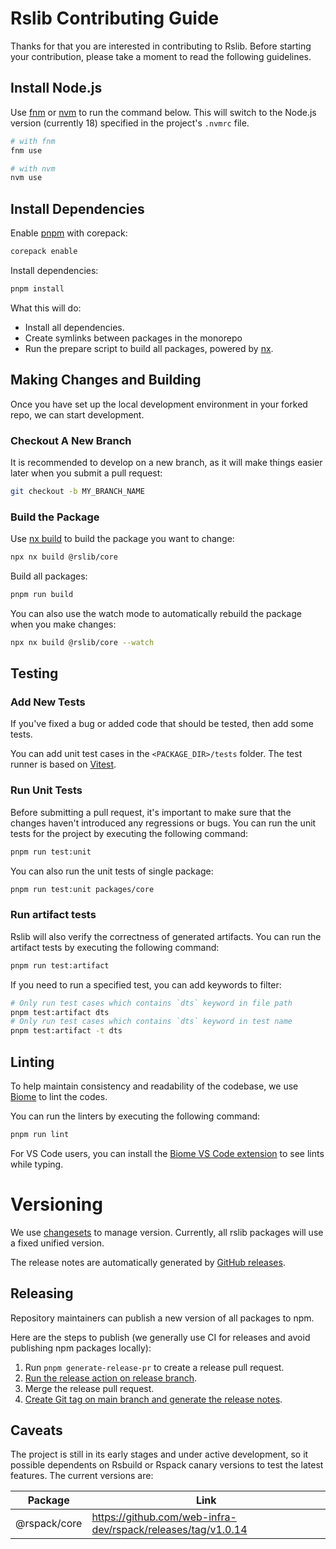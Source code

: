# Rslib Contributing Guide

Thanks for that you are interested in contributing to Rslib. Before starting your contribution, please take a moment to read the following guidelines.

## Install Node.js

Use [fnm](https://github.com/Schniz/fnm) or [nvm](https://github.com/nvm-sh/nvm) to run the command below. This will switch to the Node.js version (currently 18) specified in the project's `.nvmrc` file.

```bash
# with fnm
fnm use

# with nvm
nvm use
```

## Install Dependencies

Enable [pnpm](https://pnpm.io/) with corepack:

```bash
corepack enable
```

Install dependencies:

```bash
pnpm install
```

What this will do:

- Install all dependencies.
- Create symlinks between packages in the monorepo
- Run the prepare script to build all packages, powered by [nx](https://nx.dev/).

## Making Changes and Building

Once you have set up the local development environment in your forked repo, we can start development.

### Checkout A New Branch

It is recommended to develop on a new branch, as it will make things easier later when you submit a pull request:

```sh
git checkout -b MY_BRANCH_NAME
```

### Build the Package

Use [nx build](https://nx.dev/nx-api/nx/documents/run) to build the package you want to change:

```sh
npx nx build @rslib/core
```

Build all packages:

```sh
pnpm run build
```

You can also use the watch mode to automatically rebuild the package when you make changes:

```sh
npx nx build @rslib/core --watch
```

## Testing

### Add New Tests

If you've fixed a bug or added code that should be tested, then add some tests.

You can add unit test cases in the `<PACKAGE_DIR>/tests` folder. The test runner is based on [Vitest](https://vitest.dev/).

### Run Unit Tests

Before submitting a pull request, it's important to make sure that the changes haven't introduced any regressions or bugs. You can run the unit tests for the project by executing the following command:

```sh
pnpm run test:unit
```

You can also run the unit tests of single package:

```sh
pnpm run test:unit packages/core
```

### Run artifact tests

Rslib will also verify the correctness of generated artifacts. You can run the artifact tests by executing the following command:

```sh
pnpm run test:artifact
```

If you need to run a specified test, you can add keywords to filter:

```sh
# Only run test cases which contains `dts` keyword in file path
pnpm test:artifact dts
# Only run test cases which contains `dts` keyword in test name
pnpm test:artifact -t dts
```

## Linting

To help maintain consistency and readability of the codebase, we use [Biome](https://github.com/biomejs/biome) to lint the codes.

You can run the linters by executing the following command:

```sh
pnpm run lint
```

For VS Code users, you can install the [Biome VS Code extension](https://marketplace.visualstudio.com/items?itemName=biomejs.biome) to see lints while typing.

# Versioning

We use [changesets](https://github.com/changesets/changesets) to manage version. Currently, all rslib packages will use a fixed unified version.

The release notes are automatically generated by [GitHub releases](https://github.com/web-infra-dev/rslib/releases).

## Releasing

Repository maintainers can publish a new version of all packages to npm.

Here are the steps to publish (we generally use CI for releases and avoid publishing npm packages locally):

<!-- 1. [Create release pull request](https://github.com/web-infra-dev/rslib/actions/workflows/release-pull-request.yml). -->

1. Run `pnpm generate-release-pr` to create a release pull request.
2. [Run the release action on release branch](https://github.com/web-infra-dev/rslib/actions/workflows/release.yml).
3. Merge the release pull request.
4. [Create Git tag on main branch and generate the release notes](https://github.com/web-infra-dev/rslib/releases).

## Caveats

The project is still in its early stages and under active development, so it possible dependents on Rsbuild or Rspack canary versions to test the latest features. The current versions are:

| Package      | Link                                                         |
| ------------ | ------------------------------------------------------------ |
| @rspack/core | https://github.com/web-infra-dev/rspack/releases/tag/v1.0.14 |
